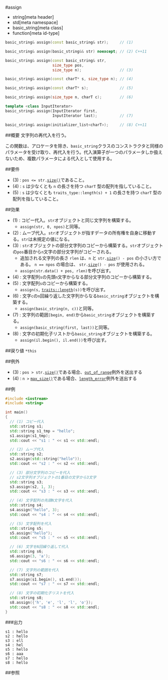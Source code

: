 #assign
* string[meta header]
* std[meta namespace]
* basic_string[meta class]
* function[meta id-type]

```cpp
basic_string& assign(const basic_string& str);     // (1)

basic_string& assign(basic_string&& str) noexcept; // (2) C++11

basic_string& assign(const basic_string& str,
                     size_type pos,
                     size_type n);                 // (3)

basic_string& assign(const charT* s, size_type n); // (4)

basic_string& assign(const charT* s);              // (5)

basic_string& assign(size_type n, charT c);        // (6)

template <class InputIterator>
basic_string& assign(InputIterator first,
                     InputIterator last);          // (7)

basic_string& assign(initializer_list<charT>);     // (8) C++11
```

##概要
文字列の再代入を行う。

この関数は、アロケータを除き、`basic_string`クラスのコンストラクタと同様のパラメータを受け取り、再代入を行う。代入演算子が一つのパラメータしか扱えないため、複数パラメータによる代入として使用する。


##要件
- (3) : `pos <= str.`[`size()`](./size.md)であること。
- (4) : `s` は少なくとも `n` の長さを持つ `charT` 型の配列を指していること。
- (5) : `s` は少なくとも `traits_type::length(s) + 1` の長さを持つ `charT` 型の配列を指していること。


##効果
- (1) : コピー代入。`str`オブジェクトと同じ文字列を構築する。
    - `assign(str, 0, npos)`と同等。
- (2) : ムーブ代入。`str`オブジェクトが指すデータの所有権を自身に移動する。`str`は未規定の値になる。
- (3) : `str`オブジェクトの部分文字列のコピーから構築する。`str`オブジェクトの`pos`番目から`n`文字の部分文字列がコピーされる。
    - 追加される文字列の長さ `rlen` は、`n` と `str.`[`size`](./size.md)`() - pos` の小さい方である。 `n == npos` の場合は、 `str.`[`size`](./size.md)`() - pos` が使用される。
    - `assign(str.data() + pos, rlen)`を呼び出す。
- (4) : 文字配列`s`の先頭`n`文字からなる部分文字列のコピーから構築する。
- (5) : 文字配列`s`のコピーから構築する。
    - `assign(s,` [`traits::length`](/reference/string/char_traits/length.md)`(s))`を呼び出す。
- (6) : 文字`c`の`n`回繰り返した文字列からなる`basic_string`オブジェクトを構築する。
    - `assign(basic_string(n, c))`と同等。
- (7) : 文字列の範囲`[begin, end)`から`basic_string`オブジェクトを構築する。
    - `assign(basic_string(first, last))`と同等。
- (8) : 文字の初期化子リストから`basic_string`オブジェクトを構築する。
    - `assign(il.begin(), il.end())`を呼び出す。


##戻り値
`*this`


##例外
- (3) : `pos > str.`[`size()`](./size.md)である場合、[`out_of_range`](/reference/stdexcept.md)例外を送出する
- (4) : `n >` [`max_size()`](./max_size.md)である場合、[`length_error`](/reference/stdexcept.md)例外を送出する



##例
```cpp
#include <iostream>
#include <string>

int main()
{
  // (1) コピー代入
  std::string s1;
  std::string s1_tmp = "hello";
  s1.assign(s1_tmp);
  std::cout << "s1 : " << s1 << std::endl;

  // (2) ムーブ代入
  std::string s2;
  s2.assign(std::string("hello"));
  std::cout << "s2 : " << s2 << std::endl;

  // (3) 部分文字列のコピーを代入
  // s2文字列オブジェクトの1番目の文字から3文字
  std::string s3;
  s3.assign(s2, 1, 3);
  std::cout << "s3 : " << s3 << std::endl;

  // (4) 文字配列の先頭N文字を代入
  std::string s4;
  s4.assign("hello", 3);
  std::cout << "s4 : " << s4 << std::endl;

  // (5) 文字配列を代入
  std::string s5;
  s5.assign("hello");
  std::cout << "s5 : " << s5 << std::endl;

  // (6) 文字をN回繰り返して代入
  std::string s6;
  s6.assign(3, 'a');
  std::cout << "s6 : " << s6 << std::endl;

  // (7) 文字列の範囲を代入
  std::string s7;
  s7.assign(s1.begin(), s1.end());
  std::cout << "s7 : " << s7 << std::endl;

  // (8) 文字の初期化子リストを代入
  std::string s8;
  s8.assign({'h', 'e', 'l', 'l', 'o'});
  std::cout << "s8 : " << s8 << std::endl;
}
```

###出力
```
s1 : hello
s2 : hello
s3 : ell
s4 : hel
s5 : hello
s6 : aaa
s7 : hello
s8 : hello
```

##参照

